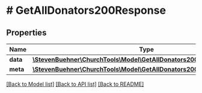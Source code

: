# # GetAllDonators200Response

## Properties

Name | Type | Description | Notes
------------ | ------------- | ------------- | -------------
**data** | [**\StevenBuehner\ChurchTools\Model\GetAllDonators200ResponseDataInner[]**](GetAllDonators200ResponseDataInner.md) |  | [optional]
**meta** | [**\StevenBuehner\ChurchTools\Model\GetAllDonators200ResponseMeta**](GetAllDonators200ResponseMeta.md) |  | [optional]

[[Back to Model list]](../../README.md#models) [[Back to API list]](../../README.md#endpoints) [[Back to README]](../../README.md)
